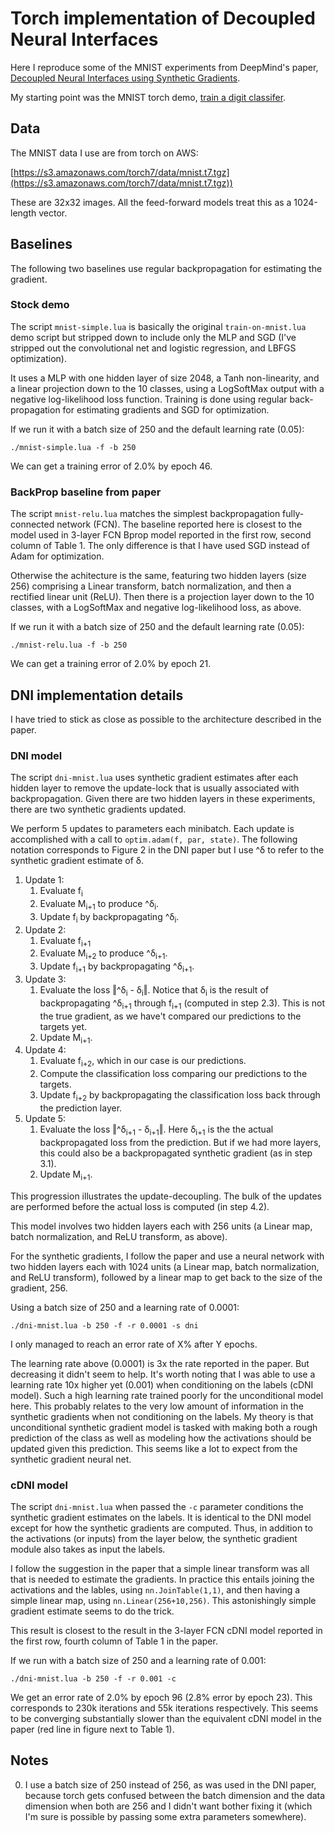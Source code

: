 # Torch implementation of Decoupled Neural Interfaces

Here I reproduce some of the MNIST experiments from DeepMind's paper, [Decoupled Neural Interfaces using Synthetic Gradients](https://arxiv.org/abs/1608.05343).

My starting point was the MNIST torch demo, [train a digit classifer](https://github.com/torch/demos/tree/master/train-a-digit-classifier).

## Data

The MNIST data I use are from torch on AWS:

[https://s3.amazonaws.com/torch7/data/mnist.t7.tgz](https://s3.amazonaws.com/torch7/data/mnist.t7.tgz))

These are 32x32 images. All the feed-forward models treat this as a 1024-length vector.

## Baselines

The following two baselines use regular backpropagation for estimating the gradient.

### Stock demo

The script `mnist-simple.lua` is basically the original `train-on-mnist.lua` demo script but stripped down to include only the MLP and SGD (I've stripped out the convolutional net and logistic regression, and LBFGS optimization).

It uses a MLP with one hidden layer of size 2048, a Tanh non-linearity, and a linear projection down to the 10 classes, using a LogSoftMax output with a negative log-likelihood loss function. Training is done using regular back-propagation for estimating gradients and SGD for optimization.

If we run it with a batch size of 250 and the default learning rate (0.05):

    ./mnist-simple.lua -f -b 250

We can get a training error of 2.0% by epoch 46.

### BackProp baseline from paper

The script `mnist-relu.lua` matches the simplest backpropagation fully-connected network (FCN). The baseline reported here is closest to the model used in 3-layer FCN Bprop model reported in the first row, second column of Table 1. The only difference is that I have used SGD instead of Adam for optimization.

Otherwise the achitecture is the same, featuring two hidden layers (size 256) comprising a Linear transform, batch normalization, and then a rectified linear unit (ReLU). Then there is a projection layer down to the 10 classes, with a LogSoftMax and negative log-likelihood loss, as above.

If we run it with a batch size of 250 and the default learning rate (0.05):

    ./mnist-relu.lua -f -b 250

We can get a training error of 2.0% by epoch 21.

## DNI implementation details

I have tried to stick as close as possible to the architecture described in the paper.

### DNI model

The script `dni-mnist.lua` uses synthetic gradient estimates after each hidden layer to remove the update-lock that is usually associated with backpropagation. Given there are two hidden layers in these experiments, there are two synthetic gradients updated.

We perform 5 updates to parameters each minibatch. Each update is accomplished with a call to `optim.adam(f, par, state)`. The following notation corresponds to Figure 2 in the DNI paper but I use ^δ to refer to the synthetic gradient estimate of δ.

1. Update 1:
    1. Evaluate f<sub>i</sub>
    2. Evaluate M<sub>i+1</sub> to produce ^δ<sub>i</sub>.
    3. Update f<sub>i</sub> by backpropagating ^δ<sub>i</sub>.
2. Update 2:
    1. Evaluate f<sub>i+1</sub>
    2. Evaluate M<sub>i+2</sub> to produce ^δ<sub>i+1</sub>.
    3. Update f<sub>i+1</sub> by backpropagating ^δ<sub>i+1</sub>.
3. Update 3:
    1. Evaluate the loss ‖^δ<sub>i</sub> - δ<sub>i</sub>‖. Notice that δ<sub>i</sub> is the result of backpropagating ^δ<sub>i+1</sub> through f<sub>i+1</sub> (computed in step 2.3). This is not the true gradient, as we have't compared our predictions to the targets yet.
    1. Update M<sub>i+1</sub>.
4. Update 4:
    1. Evaluate f<sub>i+2</sub>, which in our case is our predictions.
    2. Compute the classification loss comparing our predictions to the targets.
    3. Update f<sub>i+2</sub> by backpropagating the classification loss back through the prediction layer.
5. Update 5:
    1. Evaluate the loss ‖^δ<sub>i+1</sub> - δ<sub>i+1</sub>‖. Here δ<sub>i+1</sub> is the the actual backpropagated loss from the prediction. But if we had more layers, this could also be a backpropagated synthetic gradient (as in step 3.1).
    2. Update M<sub>i+1</sub>.

This progression illustrates the update-decoupling. The bulk of the updates are performed before the actual loss is computed (in step 4.2).

This model involves two hidden layers each with 256 units (a Linear map, batch normalization, and ReLU transform, as above).

For the synthetic gradients, I follow the paper and use a neural network with two hidden layers each with 1024 units (a Linear map, batch normalization, and ReLU transform), followed by a linear map to get back to the size of the gradient, 256.

Using a batch size of 250 and a learning rate of 0.0001:

    ./dni-mnist.lua -b 250 -f -r 0.0001 -s dni

I only managed to reach an error rate of X% after Y epochs.

The learning rate above (0.0001) is 3x the rate reported in the paper. But decreasing it didn't seem to help. It's worth noting that I was able to use a learning rate 10x higher yet (0.001) when conditioning on the labels (cDNI model). Such a high learning rate trained poorly for the unconditional model here. This probably relates to the very low amount of information in the synthetic gradients when not conditioning on the labels. My theory is that unconditional synthetic gradient model is tasked with making both a rough prediction of the class as well as modeling how the activations should be updated given this prediction. This seems like a lot to expect from the synthetic gradient neural net.

### cDNI model

The script `dni-mnist.lua` when passed the `-c` parameter conditions the synthetic gradient estimates on the labels. It is identical to the DNI model except for how the synthetic gradients are computed. 
Thus, in addition to the activations (or inputs) from the layer below, the synthetic gradient module also takes as input the labels. 

I follow the suggestion in the paper that a simple linear transform was all that is needed to estimate the gradients. In practice this entails joining the activations and the lables, using `nn.JoinTable(1,1)`, and then having a simple linear map, using `nn.Linear(256+10,256)`. This astonishingly simple gradient estimate seems to do the trick. 

This result is closest to the result in the 3-layer FCN  cDNI model reported in the first row, fourth column of Table 1 in the paper.

If we run with a batch size of 250 and a learning rate of 0.001:

    ./dni-mnist.lua -b 250 -f -r 0.001 -c

We get an error rate of 2.0% by epoch 96 (2.8% error by epoch 23). This corresponds to 230k iterations and 55k iterations respectively. This seems to be converging substantially slower than the equivalent cDNI model in the paper (red line in figure next to Table 1).

## Notes

0. I use a batch size of 250 instead of 256, as was used in the DNI paper, because torch gets confused between the batch dimension and the data dimension when both are 256 and I didn't want bother fixing it (which I'm sure is possible by passing some extra parameters somewhere).
